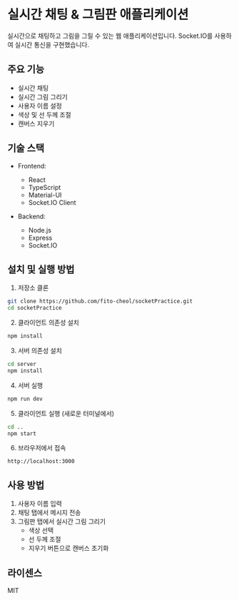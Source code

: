 # 실시간 채팅 & 그림판 애플리케이션

실시간으로 채팅하고 그림을 그릴 수 있는 웹 애플리케이션입니다. Socket.IO를 사용하여 실시간 통신을 구현했습니다.

## 주요 기능

- 실시간 채팅
- 실시간 그림 그리기
- 사용자 이름 설정
- 색상 및 선 두께 조절
- 캔버스 지우기

## 기술 스택

- Frontend:
  - React
  - TypeScript
  - Material-UI
  - Socket.IO Client

- Backend:
  - Node.js
  - Express
  - Socket.IO

## 설치 및 실행 방법

1. 저장소 클론
```bash
git clone https://github.com/fito-cheol/socketPractice.git
cd socketPractice
```

2. 클라이언트 의존성 설치
```bash
npm install
```

3. 서버 의존성 설치
```bash
cd server
npm install
```

4. 서버 실행
```bash
npm run dev
```

5. 클라이언트 실행 (새로운 터미널에서)
```bash
cd ..
npm start
```

6. 브라우저에서 접속
```
http://localhost:3000
```

## 사용 방법

1. 사용자 이름 입력
2. 채팅 탭에서 메시지 전송
3. 그림판 탭에서 실시간 그림 그리기
   - 색상 선택
   - 선 두께 조절
   - 지우기 버튼으로 캔버스 초기화

## 라이센스

MIT 